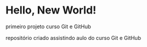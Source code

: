 # Hello, New World!
 primeiro projeto curso Git e GitHub

 repositório criado assistindo aulo do curso Git e GitHub
